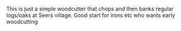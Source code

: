 This is just a simple woodcutter that chops and then banks regular logs/oaks at Seers village. Good start for irons etc who wants early woodcutting